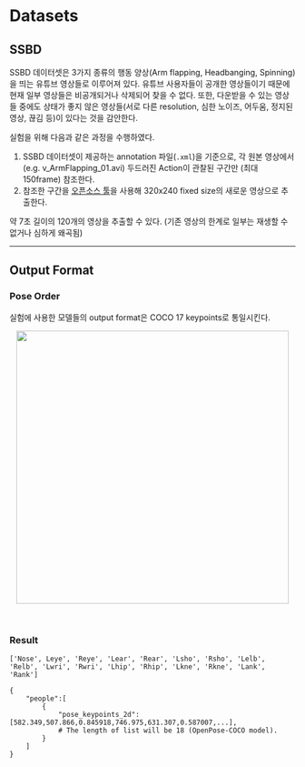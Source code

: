 Datasets
===

SSBD
---

SSBD 데이터셋은 3가지 종류의 행동 양상(Arm flapping, Headbanging, Spinning)을 띄는 유튜브 영상들로 이루어져 있다. 유튜브 사용자들이 공개한 영상들이기 때문에 현재 일부 영상들은 비공개되거나 삭제되어 찾을 수 없다. 또한, 다운받을 수 있는 영상들 중에도 상태가 좋지 않은 영상들(서로 다른 resolution, 심한 노이즈, 어두움, 정지된 영상, 끊김 등)이 있다는 것을 감안한다.

실험을 위해 다음과 같은 과정을 수행하였다.
  1. SSBD 데이터셋이 제공하는 annotation 파일(`.xml`)을 기준으로, 각 원본 영상에서 (e.g. v_ArmFlapping_01.avi) 두드러진 Action이 관찰된 구간만 (최대 150frame) 참조한다.
  2. 참조한 구간을 [오픈소스 툴](https://github.com/antran89/clipping_ssbd_videos)을 사용해 320x240 fixed size의 새로운 영상으로 추출한다.

약 7초 길이의 120개의 영상을 추출할 수 있다. (기존 영상의 한계로 일부는 재생할 수 없거나 심하게 왜곡됨)

---

Output Format
---

### Pose Order

실험에 사용한 모델들의 output format은 COCO 17 keypoints로 통일시킨다.

<p align="center">
    <img src="http://www.programmersought.com/images/935/c3a73bf51c47252f4a33566327e30a87.png", width="480">
</p>

<br/>

### Result
```
['Nose', Leye', 'Reye', 'Lear', 'Rear', 'Lsho', 'Rsho', 'Lelb', 'Relb', 'Lwri', 'Rwri', 'Lhip', 'Rhip', 'Lkne', 'Rkne', 'Lank', 'Rank']
```

```
{
    "people":[
        {
            "pose_keypoints_2d":[582.349,507.866,0.845918,746.975,631.307,0.587007,...],
			# The length of list will be 18 (OpenPose-COCO model).
        }
    ]
}
```
